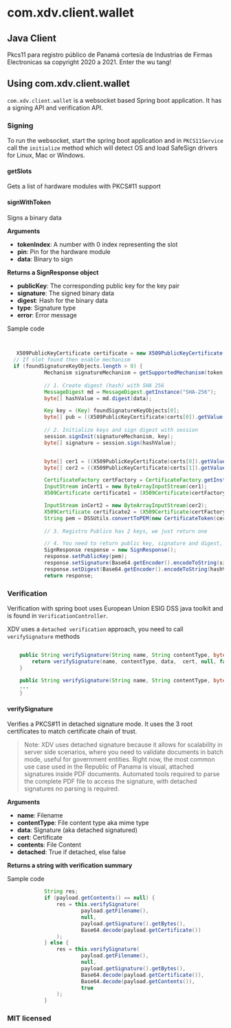 # com.xdv.client.wallet

## Java Client
Pkcs11 para registro público de Panamá cortesía de Industrias de Firmas Electronicas sa copyright 2020 a 2021. Enter the wu tang! 


## Using com.xdv.client.wallet

`com.xdv.client.wallet` is a websocket based Spring boot application. It has a signing API and verification API.


### Signing

To run the websocket, start the spring boot application and in `PKCS11Service` call the `initialize` method which will detect OS and load SafeSign drivers for Linux, Mac or Windows.


#### getSlots

Gets a list of hardware modules with PKCS#11 support

#### signWithToken

Signs a binary data

**Arguments**

- **tokenIndex**: A number with 0 index representing the slot
- **pin**: Pin for the hardware module
- **data**: Binary to sign

**Returns a SignResponse object**

- **publicKey**: The corresponding public key for the key pair
- **signature**: The signed binary data
- **digest**: Hash for the binary data
- **type**: Signature type
- **error**: Error message


Sample code

```java

  
   X509PublicKeyCertificate certificate = new X509PublicKeyCertificate();
  // If slot found then enable mechanism
  if (foundSignatureKeyObjects.length > 0) {
            Mechanism signatureMechanism = getSupportedMechanism(token, mechCode);
            
            // 1. Create digest (hash) with SHA 256
            MessageDigest md = MessageDigest.getInstance("SHA-256");
            byte[] hashValue = md.digest(data);

            Key key = (Key) foundSignatureKeyObjects[0];
            byte[] pub = ((X509PublicKeyCertificate)certs[0]).getValue().getByteArrayValue();
            
            // 2. Initialize keys and sign digest with session
            session.signInit(signatureMechanism, key);
            byte[] signature = session.sign(hashValue);


            byte[] cer1 = ((X509PublicKeyCertificate)certs[0]).getValue().getByteArrayValue();
            byte[] cer2 = ((X509PublicKeyCertificate)certs[1]).getValue().getByteArrayValue();

            CertificateFactory certFactory = CertificateFactory.getInstance("X.509");
            InputStream inCert1 = new ByteArrayInputStream(cer1);
            X509Certificate certificate1 = (X509Certificate)certFactory.generateCertificate(inCert1);

            InputStream inCert2 = new ByteArrayInputStream(cer2);
            X509Certificate certificate2 = (X509Certificate)certFactory.generateCertificate(inCert2);
            String pem = DSSUtils.convertToPEM(new CertificateToken(certificate1));
            
            // 3. Registro Publico has 2 keys, we just return one

            // 4. You need to return public key, signature and digest, you'll need these three to be able to verify
            SignResponse response = new SignResponse();
            response.setPublicKey(pem);
            response.setSignature(Base64.getEncoder().encodeToString(signature));
            response.setDigest(Base64.getEncoder().encodeToString(hashValue));
            return response;
```




### Verification

Verification with spring boot uses European Union ESIG DSS java toolkit and is found in `VerificationController`.

XDV uses a `detached verification` approach, you need to call `verifySignature` methods

```java

    public String verifySignature(String name, String contentType, byte[] data, byte[] cert) throws CMSException {
        return verifySignature(name, contentType, data,  cert, null, false );
    }

    public String verifySignature(String name, String contentType, byte[] data, byte[] cert, byte[] contents, boolean  detached) throws CMSException {
    ...
    }
```


#### verifySignature

Verifies a PKCS#11 in detached signature mode. It uses the 3 root certificates to match certificate chain of trust.

> Note: XDV uses detached signature because it allows for scalability in server side scenarios, where you need to validate documents in batch mode, useful
> for government entities. Right now, the most common use case used in the Republic of Panama is visual, attached signatures inside PDF documents. Automated tools required to parse the complete PDF file to access the signature, with detached signatures no parsing is required.

**Arguments**

- **name**: Filename
- **contentType**: File content type aka mime type
- **data**: Signature (aka detached signatured)
- **cert**: Certificate
- **contents**: File Content
- **detached**: True if detached, else false

**Returns a string with verification summary**

Sample code

```java
            String res;
            if (payload.getContents() == null) {
                res = this.verifySignature(
                        payload.getFilename(),
                        null,
                        payload.getSignature().getBytes(),
                        Base64.decode(payload.getCertificate())
                );
            } else {
                res = this.verifySignature(
                        payload.getFilename(),
                        null,
                        payload.getSignature().getBytes(),
                        Base64.decode(payload.getCertificate()),
                        Base64.decode(payload.getContents()),
                        true
                );
            }

```
### MIT licensed 
